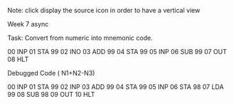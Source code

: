 Note: click display the source icon in order to have a vertical view

Week 7 async

Task: Convert from numeric into mnemonic code.

00 INP
01 STA 99
02 INO
03 ADD 99
04 STA 99
05 INP
06 SUB 99
07 OUT 
08 HLT 

Debugged Code ( N1+N2-N3)

00 INP
01 STA 99
02 INP
03 ADD 99
04 STA 99
05 INP
06 STA 98
07 LDA 99
08 SUB 98 
09 OUT
10 HLT
